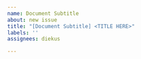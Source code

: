 ```yaml
---
name: Document Subtitle
about: new issue
title: "[Document Subtitle] <TITLE HERE>"
labels: ''
assignees: diekus

---
```



